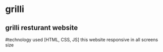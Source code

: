 # grilli
## grilli resturant website

#technology used [HTML, CSS, JS]
this website responsive in all screens size
